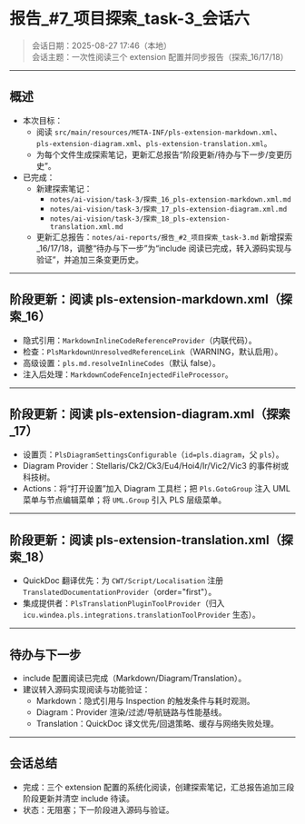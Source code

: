 # 报告_#7_项目探索_task-3_会话六

> 会话日期：2025-08-27 17:46（本地）  
> 会话主题：一次性阅读三个 extension 配置并同步报告（探索_16/17/18）

---

## 概述

- 本次目标：
  - 阅读 `src/main/resources/META-INF/pls-extension-markdown.xml`、`pls-extension-diagram.xml`、`pls-extension-translation.xml`。
  - 为每个文件生成探索笔记，更新汇总报告“阶段更新/待办与下一步/变更历史”。
- 已完成：
  - 新建探索笔记：
    - `notes/ai-vision/task-3/探索_16_pls-extension-markdown.xml.md`
    - `notes/ai-vision/task-3/探索_17_pls-extension-diagram.xml.md`
    - `notes/ai-vision/task-3/探索_18_pls-extension-translation.xml.md`
  - 更新汇总报告：`notes/ai-reports/报告_#2_项目探索_task-3.md` 新增探索_16/17/18，调整“待办与下一步”为“include 阅读已完成，转入源码实现与验证”，并追加三条变更历史。

---

## 阶段更新：阅读 pls-extension-markdown.xml（探索_16）

- 隐式引用：`MarkdownInlineCodeReferenceProvider`（内联代码）。
- 检查：`PlsMarkdownUnresolvedReferenceLink`（WARNING，默认启用）。
- 高级设置：`pls.md.resolveInlineCodes`（默认 false）。
- 注入后处理：`MarkdownCodeFenceInjectedFileProcessor`。

---

## 阶段更新：阅读 pls-extension-diagram.xml（探索_17）

- 设置页：`PlsDiagramSettingsConfigurable`（`id=pls.diagram`，父 `pls`）。
- Diagram Provider：Stellaris/Ck2/Ck3/Eu4/Hoi4/Ir/Vic2/Vic3 的事件树或科技树。
- Actions：将“打开设置”加入 Diagram 工具栏；把 `Pls.GotoGroup` 注入 UML 菜单与节点编辑菜单；将 `UML.Group` 引入 PLS 层级菜单。

---

## 阶段更新：阅读 pls-extension-translation.xml（探索_18）

- QuickDoc 翻译优先：为 `CWT/Script/Localisation` 注册 `TranslatedDocumentationProvider`（order="first"）。
- 集成提供者：`PlsTranslationPluginToolProvider`（归入 `icu.windea.pls.integrations.translationToolProvider` 生态）。

---

## 待办与下一步

- include 配置阅读已完成（Markdown/Diagram/Translation）。
- 建议转入源码实现阅读与功能验证：
  - Markdown：隐式引用与 Inspection 的触发条件与耗时观测。
  - Diagram：Provider 渲染/过滤/导航链路与性能基线。
  - Translation：QuickDoc 译文优先/回退策略、缓存与网络失败处理。

---

## 会话总结

- 完成：三个 extension 配置的系统化阅读，创建探索笔记，汇总报告追加三段阶段更新并清空 include 待读。
- 状态：无阻塞；下一阶段进入源码与验证。
